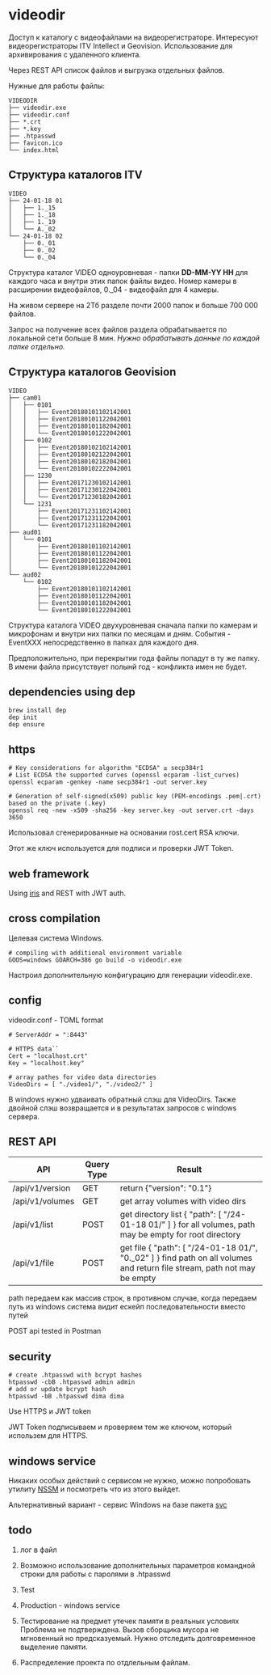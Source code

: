 videodir
========

Доступ к каталогу с видеофайлами на видеорегистраторе.
Интересуют видеорегистраторы ITV Intellect и Geovision.
Использование для архивирования с удаленного клиента.

Через REST API список файлов и выгрузка отдельных файлов.

Нужные для работы файлы:

    VIDEODIR
    ├── videodir.exe
    ├── videodir.conf
    ├── *.crt
    ├── *.key
    ├── .htpasswd
    ├── favicon.ico
    └── index.html

Структура каталогов ITV
-----------------------

    VIDEO
    ├── 24-01-18 01
    │   ├── 1._15
    │   ├── 1._18
    │   ├── 1._19
    │   └── A._02
    └── 24-01-18 02
        ├── 0._01
        ├── 0._02
        └── 0._04

Структура каталог VIDEO одноуровневая - папки **DD-MM-YY HH** для каждого часа
и внутри этих папок файлы видео. Номер камеры в расширении видеофайлов,
0._04 - видеофайл для 4 камеры. 

На живом сервере на 2Тб разделе почти 2000 папок и больше 700 000
файлов.
 
Запрос на получение всех файлов раздела обрабатывается по
локальной сети больше 8 мин. _Нужно обрабатывать данные по каждой
папке отдельно._

Структура каталогов Geovision
-----------------------------

    VIDEO
    ├── cam01
    │   ├── 0101
    │   │   ├── Event20180101102142001
    │   │   ├── Event20180101122042001
    │   │   ├── Event20180101182042001
    │   │   └── Event20180101222042001
    │   ├── 0102
    │   │   ├── Event20180102102142001
    │   │   ├── Event20180102122042001
    │   │   ├── Event20180102182042001
    │   │   └── Event20180102222042001
    │   ├── 1230
    │   │   ├── Event20171230102142001
    │   │   ├── Event20171230122042001
    │   │   └── Event20171230182042001
    │   └── 1231
    │       ├── Event20171231102142001
    │       ├── Event20171231122042001
    │       └── Event20171231182042001
    ├── aud01
    │   └── 0101
    │       ├── Event20180101102142001
    │       ├── Event20180101122042001
    │       ├── Event20180101182042001
    │       └── Event20180101222042001
    └── aud02
        └── 0102
            ├── Event20180101102142001
            ├── Event20180101122042001
            ├── Event20180101182042001
            └── Event20180101222042001

Структура каталога VIDEO двухуровневая сначала папки по камерам
и микрофонам и внутри них папки по месяцам и дням.
События - EventXXX непосредственно в папках для каждого дня.

Предположительно, при перекрытии года файлы попадут в ту же папку.
В имени файла присутствует полынй год - конфликта имен не будет.

dependencies using dep
----------------------

    brew install dep
    dep init
    dep ensure

https
-----

    # Key considerations for algorithm "ECDSA" ≥ secp384r1
    # List ECDSA the supported curves (openssl ecparam -list_curves)
    openssl ecparam -genkey -name secp384r1 -out server.key

    # Generation of self-signed(x509) public key (PEM-encodings .pem|.crt) based on the private (.key)
    openssl req -new -x509 -sha256 -key server.key -out server.crt -days 3650

Использовал сгенерированные на основании rost.cert RSA ключи.

Этот же ключ используется для подписи и проверки JWT Token.

web framework
-------------

Using [iris](https://iris-go.com) and REST with JWT auth. 

cross compilation
-----------------

Целевая система Windows.

    # compiling with additional environment variable
    GOOS=windows GOARCH=386 go build -o videodir.exe

Настроил дополнительную конфигурацию для генерации videodir.exe.

config
------

videodir.conf - TOML format

    # ServerAddr = ":8443"
    
    # HTTPS data``
    Cert = "localhost.crt"
    Key = "localhost.key"
    
    # array pathes for video data directories
    VideoDirs = [ "./video1/", "./video2/" ]

В windows нужно удваивать обратный слэш для VideoDirs.
Также двойной слэш возвращается и в результатах запросов с windows
сервера.

REST API
--------

API                    | Query Type | Result
---------------------- | ---------- | ------
/api/v1/version        | GET        | return {"version": "0.1"}
/api/v1/volumes        | GET        | get array volumes with video dirs
/api/v1/list           | POST       | get directory list { "path": [ "/24-01-18 01/" ] } for all volumes, path may be empty for root directory
/api/v1/file           | POST       | get file { "path": [ "/24-01-18 01/", "0._02" ] } find path on all volumes and return file stream, path not may be empty


path передаем как массив строк, в противном случае, когда 
передаем путь из windows система видит ескейп последовательности
вместо путей

POST api tested in Postman

security
--------

    # create .htpasswd with bcrypt hashes
    htpasswd -cbB .htpasswd admin admin
    # add or update bcrypt hash
    htpasswd -bB .htpasswd dima dima
    
Use HTTPS и JWT token

JWT Token подписываем и проверяем тем же ключом, который использем
для HTTPS.

windows service
---------------

Никаких особых действий с сервисом не нужно, можно попробовать
утилиту [NSSM](http://nssm.cc/) и посмотреть что из этого выйдет.

Альтернативный вариант - сервис Windows на базе пакета [svc](https://github.com/golang/sys/tree/master/windows/svc)

todo
----

1. лог в файл

1.  Возможно использование дополнительных параметров командной строки для
работы с паролями в .htpasswd  

1. Test

2. Production - windows service

3. Тестирование на предмет утечек памяти в реальных условиях
Проблема не подтверждена. Вызов сборщика мусора не мгновенный но
предсказуемый. Нужно отследить долговременное выделение памяти.

4. Распределение проекта по отдлельным файлам.
